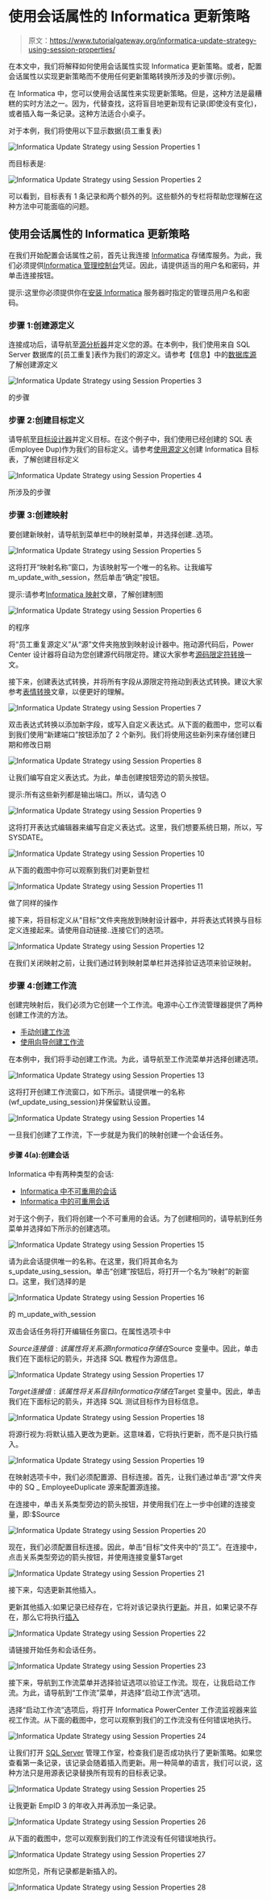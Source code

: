 # 使用会话属性的 Informatica 更新策略

> 原文：<https://www.tutorialgateway.org/informatica-update-strategy-using-session-properties/>

在本文中，我们将解释如何使用会话属性实现 Informatica 更新策略。或者，配置会话属性以实现更新策略而不使用任何更新策略转换所涉及的步骤(示例)。

在 Informatica 中，您可以使用会话属性来实现更新策略。但是，这种方法是最糟糕的实时方法之一。因为，代替查找，这将盲目地更新现有记录(即使没有变化)，或者插入每一条记录。这种方法适合小桌子。

对于本例，我们将使用以下显示数据(员工重复表)

![Informatica Update Strategy using Session Properties 1](img/221f4563db290e2fec7ab59d56d95e7e.png)

而目标表是:

![Informatica Update Strategy using Session Properties 2](img/130b28fc3cdf96b870678092c140e12c.png)

可以看到，目标表有 1 条记录和两个额外的列。这些额外的专栏将帮助您理解在这种方法中可能面临的问题。

## 使用会话属性的 Informatica 更新策略

在我们开始配置会话属性之前，首先让我连接 [Informatica](https://www.tutorialgateway.org/informatica/) 存储库服务。为此，我们必须提供[Informatica 管理控制台](https://www.tutorialgateway.org/informatica-admin-console/)凭证。因此，请提供适当的用户名和密码，并单击连接按钮。

提示:这里你必须提供你在[安装 Informatica](https://www.tutorialgateway.org/how-to-install-informatica/) 服务器时指定的管理员用户名和密码。

### 步骤 1:创建源定义

连接成功后，请导航至[源分析器](https://www.tutorialgateway.org/informatica-source-analyzer/)并定义您的源。在本例中，我们使用来自 SQL Server 数据库的[员工重复]表作为我们的源定义。请参考【信息】中的[数据库源](https://www.tutorialgateway.org/database-source-in-informatica/)了解创建源定义

![Informatica Update Strategy using Session Properties 3](img/4faa8b80ede3531846434521cd3eebfe.png)

的步骤

### 步骤 2:创建目标定义

请导航至[目标设计器](https://www.tutorialgateway.org/target-designer-in-informatica/)并定义目标。在这个例子中，我们使用已经创建的 SQL 表(Employee Dup)作为我们的目标定义。请参考[使用源定义](https://www.tutorialgateway.org/create-informatica-target-table-using-source-definition/)创建 Informatica 目标表，了解创建目标定义

![Informatica Update Strategy using Session Properties 4](img/0f04a06ec816fc55039bfb8557c697f0.png)

所涉及的步骤

### 步骤 3:创建映射

要创建新映射，请导航到菜单栏中的映射菜单，并选择创建..选项。

![Informatica Update Strategy using Session Properties 5](img/7219c49e9a52806c6dd9089e038613d2.png)

这将打开“映射名称”窗口，为该映射写一个唯一的名称。让我编写 m_update_with_session，然后单击“确定”按钮。

提示:请参考[Informatica 映射](https://www.tutorialgateway.org/informatica-mapping/)文章，了解创建制图

![Informatica Update Strategy using Session Properties 6](img/4003f385f3c9b70105efe77e3631e94f.png)

的程序

将“员工重复源定义”从“源”文件夹拖放到映射设计器中。拖动源代码后，Power Center 设计器将自动为您创建源代码限定符。建议大家参考[源码限定符转换](https://www.tutorialgateway.org/source-qualifier-transformation-in-informatica/)一文。

接下来，创建表达式转换，并将所有字段从源限定符拖动到表达式转换。建议大家参考[表情转换](https://www.tutorialgateway.org/expression-transformation-in-informatica/)文章，以便更好的理解。

![Informatica Update Strategy using Session Properties 7](img/484779fc4570f1cb28f6a6a57c5c4076.png)

双击表达式转换以添加新字段，或写入自定义表达式。从下面的截图中，您可以看到我们使用“新建端口”按钮添加了 2 个新列。我们将使用这些新列来存储创建日期和修改日期

![Informatica Update Strategy using Session Properties 8](img/b4a3de16988baa396ce4006c77765b98.png)

让我们编写自定义表达式。为此，单击创建按钮旁边的箭头按钮。

提示:所有这些新列都是输出端口。所以，请勾选 O

![Informatica Update Strategy using Session Properties 9](img/35ea3ddf9abc240d866291ead4372ff7.png)

这将打开表达式编辑器来编写自定义表达式。这里，我们想要系统日期，所以，写 SYSDATE。

![Informatica Update Strategy using Session Properties 10](img/a0b5f0684fb799b28334b60bc230b0b3.png)

从下面的截图中你可以观察到我们对更新登栏

![Informatica Update Strategy using Session Properties 11](img/ced5b2962b1a9a12dad828b590bc4317.png)

做了同样的操作

接下来，将目标定义从“目标”文件夹拖放到映射设计器中，并将表达式转换与目标定义连接起来。请使用自动链接..连接它们的选项。

![Informatica Update Strategy using Session Properties 12](img/886fb3e6af1efd7ac2dd9ae3d92bf6ce.png)

在我们关闭映射之前，让我们通过转到映射菜单栏并选择验证选项来验证映射。

### 步骤 4:创建工作流

创建完映射后，我们必须为它创建一个工作流。电源中心工作流管理器提供了两种创建工作流的方法。

*   [手动创建工作流](https://www.tutorialgateway.org/informatica-workflow/)
*   [使用向导创建工作流](https://www.tutorialgateway.org/informatica-workflow-using-wizard/)

在本例中，我们将手动创建工作流。为此，请导航至工作流菜单并选择创建选项。

![Informatica Update Strategy using Session Properties 13](img/1286a448752ab939fc3c5d538c930fc1.png)

这将打开创建工作流窗口，如下所示。请提供唯一的名称(wf_update_using_session)并保留默认设置。

![Informatica Update Strategy using Session Properties 14](img/2f3e706201dfcff31d4795a8759683aa.png)

一旦我们创建了工作流，下一步就是为我们的映射创建一个会话任务。

#### 步骤 4(a):创建会话

Informatica 中有两种类型的会话:

*   [Informatica 中不可重用的会话](https://www.tutorialgateway.org/session-in-informatica/)
*   [Informatica 中的可重用会话](https://www.tutorialgateway.org/reusable-session-in-informatica/)

对于这个例子，我们将创建一个不可重用的会话。为了创建相同的，请导航到任务菜单并选择如下所示的创建选项。

![Informatica Update Strategy using Session Properties 15](img/67cf404fc9381ad3df2d673189913abe.png)

请为此会话提供唯一的名称。在这里，我们将其命名为 s_update_using_session。单击“创建”按钮后，将打开一个名为“映射”的新窗口。这里，我们选择的是

![Informatica Update Strategy using Session Properties 16](img/082fac89dce5ad392179b9533921ffe2.png)

的 m_update_with_session

双击会话任务将打开编辑任务窗口。在属性选项卡中

$Source 连接值:该属性将关系源 Informatica 存储在$Source 变量中。因此，单击我们在下面标记的箭头，并选择 SQL 教程作为源信息。

![Informatica Update Strategy using Session Properties 17](img/7ba7e203c9ca1db2228e2c3aac024a3d.png)

$Target 连接值:该属性将关系目标 Informatica 存储在$Target 变量中。因此，单击我们在下面标记的箭头，并选择 SQL 测试目标作为目标信息。

![Informatica Update Strategy using Session Properties 18](img/6d4818492e99c77b55d358b4a3369099.png)

将源行视为:将默认插入更改为更新。这意味着，它将执行更新，而不是只执行插入。

![Informatica Update Strategy using Session Properties 19](img/a2f532bb175e9c90981fae7a6b884d11.png)

在映射选项卡中，我们必须配置源、目标连接。首先，让我们通过单击“源”文件夹中的 SQ _ EmployeeDuplicate 源来配置源连接。

在连接中，单击关系类型旁边的箭头按钮，并使用我们在上一步中创建的连接变量，即:$Source

![Informatica Update Strategy using Session Properties 20](img/e6572e40fa6525a9f9dd50387771a8a0.png)

现在，我们必须配置目标连接。因此，单击“目标”文件夹中的“员工”。在连接中，点击关系类型旁边的箭头按钮，并使用连接变量$Target

![Informatica Update Strategy using Session Properties 21](img/35b28bcf379d2c0839350bc127c9bc34.png)

接下来，勾选更新其他插入。

更新其他插入:如果记录已经存在，它将对该记录执行[更新](https://www.tutorialgateway.org/sql-update-statement/)。并且，如果记录不存在，那么它将执行[插入](https://www.tutorialgateway.org/sql-insert-statement/)

![Informatica Update Strategy using Session Properties 22](img/a0b20aa6b8b90a2a9f3b143e3f95f9c9.png)

请链接开始任务和会话任务。

![Informatica Update Strategy using Session Properties 23](img/83828322c51302bab5cc2b7b5da55bb1.png)

接下来，导航到工作流菜单并选择验证选项以验证工作流。现在，让我启动工作流。为此，请导航到“工作流”菜单，并选择“启动工作流”选项。

选择“启动工作流”选项后，将打开 Informatica PowerCenter 工作流监视器来监视工作流。从下面的截图中，您可以观察到我们的工作流没有任何错误地执行。

![Informatica Update Strategy using Session Properties 24](img/20c51202383a696ed01fdc88d17c9332.png)

让我们打开 [SQL Server](https://www.tutorialgateway.org/sql/) 管理工作室，检查我们是否成功执行了更新策略。如果您查看第一条记录，该记录会随着插入而更新。用一种简单的语言，我们可以说，这种方法只是用源表记录替换所有现有的目标表记录。

![Informatica Update Strategy using Session Properties 25](img/fdb04c4abe87e23b7ae5529da20ee627.png)

让我更新 EmpID 3 的年收入并再添加一条记录。

![Informatica Update Strategy using Session Properties 26](img/0732370522f437682e9876044de655c1.png)

从下面的截图中，您可以观察到我们的工作流没有任何错误地执行。

![Informatica Update Strategy using Session Properties 27](img/a0b52614cd134764e68e389cacd8d62e.png)

如您所见，所有记录都是新插入的。

![Informatica Update Strategy using Session Properties 28](img/6e28da0c61416d9a110b20abc44c4b38.png)